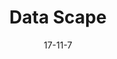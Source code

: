 ---
title:      Data Scape
excerpt:    Sed ut perspiciatis unde omnis iste natus error sit voluptatem accusantium
date:       17-11-7
---